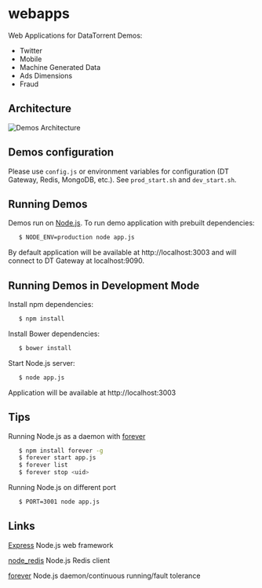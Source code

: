 webapps
===============

Web Applications for DataTorrent Demos:
- Twitter
- Mobile
- Machine Generated Data
- Ads Dimensions
- Fraud

## Architecture

![Demos Architecture](docs/demos_architecture.png "Demos Architecture")

## Demos configuration
 Please use ```config.js``` or environment variables for configuration (DT Gateway, Redis, MongoDB, etc.).
 See ```prod_start.sh``` and ```dev_start.sh```.

## Running Demos
 Demos run on [Node.js](http://nodejs.org/).
 To run demo application with prebuilt dependencies:

 ``` bash
    $ NODE_ENV=production node app.js
 ```

 By default application will be available at http://localhost:3003 and will connect to DT Gateway at localhost:9090.

## Running Demos in Development Mode
 Install npm dependencies:

 ``` bash
    $ npm install
 ```

 Install Bower dependencies:

 ``` bash
    $ bower install
 ```

 Start Node.js server:

 ``` bash
    $ node app.js
 ```

 Application will be available at http://localhost:3003

## Tips

 Running Node.js as a daemon with [forever](https://github.com/nodejitsu/forever)

 ``` bash
    $ npm install forever -g
    $ forever start app.js
    $ forever list
    $ forever stop <uid>
 ```

 Running Node.js on different port

 ``` bash
    $ PORT=3001 node app.js
 ```

## Links

[Express](https://github.com/visionmedia/express) Node.js web framework

[node_redis](https://github.com/mranney/node_redis) Node.js Redis client

[forever](https://github.com/nodejitsu/forever) Node.js daemon/continuous running/fault tolerance